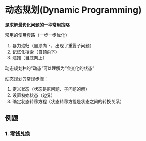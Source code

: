 # 动态规划(Dynamic Programming)
**是求解最优化问题的一种常用策略**

常用的使用套路（一步一步优化）
1. 暴力递归（自顶向下，出现了重叠子问题）
2. 记忆化搜索（自顶向下）
3. 递推（自底向上）

动态规划种的“动态”可以理解为“会变化的状态”

动态规划的常规步骤：
1. 定义状态（状态是原问题、子问题的解）
2. 设置初始状态（边界）
3. 确定状态转移方程（状态转移方程是状态之间的转换关系）

## 例题
### 1. [零钱兑换](https://leetcode.cn/problems/coin-change/description/)

